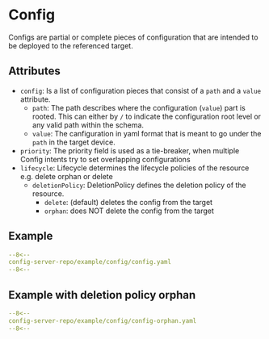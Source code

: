 # Config
Configs are partial or complete pieces of configuration that are intended to be deployed to the referenced target.


## Attributes

* `config`: Is a list of configuration pieces that consist of a `path` and a `value` attribute.
    * `path`: The path describes where the configuration (`value`) part is rooted. This can either by `/` to indicate the configuration root level or any valid path within the schema.
    * `value`: The canfiguration in yaml format that is meant to go under the `path` in the target device.
* `priority`: The priority field is used as a tie-breaker, when multiple Config intents try to set overlapping configurations
* `lifecycle`: Lifecycle determines the lifecycle policies of the resource e.g. delete orphan or delete
    * `deletionPolicy`: DeletionPolicy defines the deletion policy of the resource.  
        * `delete`: (default) deletes the config from the target
        * `orphan`: does NOT delete the config from the target

## Example

```yaml
--8<--
config-server-repo/example/config/config.yaml
--8<--
```

## Example with deletion policy orphan

```yaml
--8<--
config-server-repo/example/config/config-orphan.yaml
--8<--
```